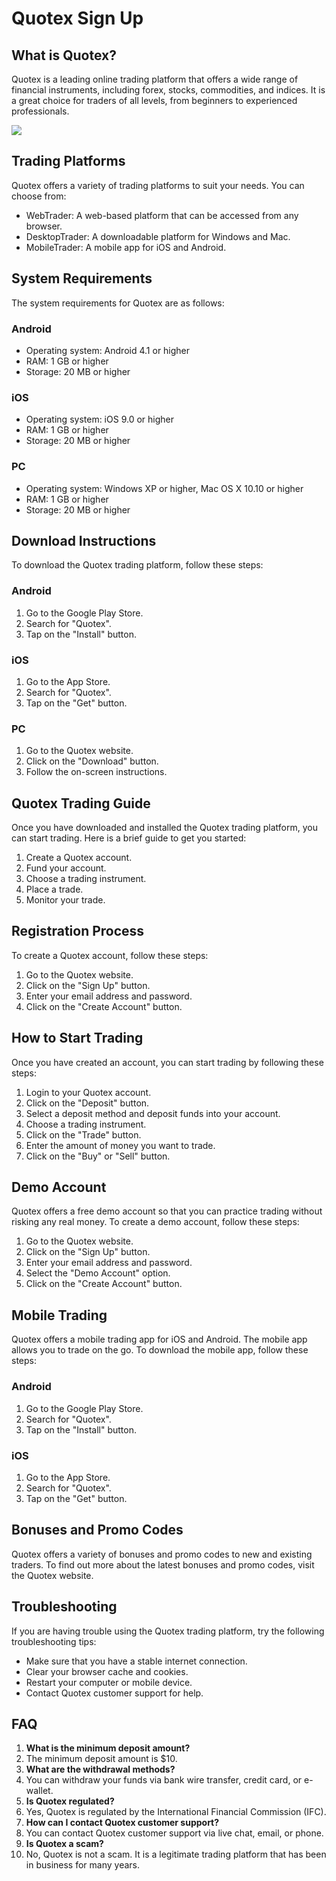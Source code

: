 # Quotex Sign Up

## What is Quotex?

Quotex is a leading online trading platform that offers a wide range of
financial instruments, including forex, stocks, commodities, and
indices. It is a great choice for traders of all levels, from beginners
to experienced professionals.

[![](https://static.quotex.io/files/3_en/300_250.jpg)](https://traff.sbs/brokerqxlid)

## Trading Platforms

Quotex offers a variety of trading platforms to suit your needs. You can
choose from:

-   WebTrader: A web-based platform that can be accessed from any
    browser.
-   DesktopTrader: A downloadable platform for Windows and Mac.
-   MobileTrader: A mobile app for iOS and Android.

## System Requirements

The system requirements for Quotex are as follows:

### Android

-   Operating system: Android 4.1 or higher
-   RAM: 1 GB or higher
-   Storage: 20 MB or higher

### iOS

-   Operating system: iOS 9.0 or higher
-   RAM: 1 GB or higher
-   Storage: 20 MB or higher

### PC

-   Operating system: Windows XP or higher, Mac OS X 10.10 or higher
-   RAM: 1 GB or higher
-   Storage: 20 MB or higher

## Download Instructions

To download the Quotex trading platform, follow these steps:

### Android

1.  Go to the Google Play Store.
2.  Search for "Quotex".
3.  Tap on the "Install" button.

### iOS

1.  Go to the App Store.
2.  Search for "Quotex".
3.  Tap on the "Get" button.

### PC

1.  Go to the Quotex website.
2.  Click on the "Download" button.
3.  Follow the on-screen instructions.

## Quotex Trading Guide

Once you have downloaded and installed the Quotex trading platform, you
can start trading. Here is a brief guide to get you started:

1.  Create a Quotex account.
2.  Fund your account.
3.  Choose a trading instrument.
4.  Place a trade.
5.  Monitor your trade.

## Registration Process

To create a Quotex account, follow these steps:

1.  Go to the Quotex website.
2.  Click on the "Sign Up" button.
3.  Enter your email address and password.
4.  Click on the "Create Account" button.

## How to Start Trading

Once you have created an account, you can start trading by following
these steps:

1.  Login to your Quotex account.
2.  Click on the "Deposit" button.
3.  Select a deposit method and deposit funds into your account.
4.  Choose a trading instrument.
5.  Click on the "Trade" button.
6.  Enter the amount of money you want to trade.
7.  Click on the "Buy" or "Sell" button.

## Demo Account

Quotex offers a free demo account so that you can practice trading
without risking any real money. To create a demo account, follow these
steps:

1.  Go to the Quotex website.
2.  Click on the "Sign Up" button.
3.  Enter your email address and password.
4.  Select the "Demo Account" option.
5.  Click on the "Create Account" button.

## Mobile Trading

Quotex offers a mobile trading app for iOS and Android. The mobile app
allows you to trade on the go. To download the mobile app, follow these
steps:

### Android

1.  Go to the Google Play Store.
2.  Search for "Quotex".
3.  Tap on the "Install" button.

### iOS

1.  Go to the App Store.
2.  Search for "Quotex".
3.  Tap on the "Get" button.

## Bonuses and Promo Codes

Quotex offers a variety of bonuses and promo codes to new and existing
traders. To find out more about the latest bonuses and promo codes,
visit the Quotex website.

## Troubleshooting

If you are having trouble using the Quotex trading platform, try the
following troubleshooting tips:

-   Make sure that you have a stable internet connection.
-   Clear your browser cache and cookies.
-   Restart your computer or mobile device.
-   Contact Quotex customer support for help.

## FAQ

1.  **What is the minimum deposit amount?**
2.  The minimum deposit amount is \$10.
3.  **What are the withdrawal methods?**
4.  You can withdraw your funds via bank wire transfer, credit card, or
    e-wallet.
5.  **Is Quotex regulated?**
6.  Yes, Quotex is regulated by the International Financial Commission
    (IFC).
7.  **How can I contact Quotex customer support?**
8.  You can contact Quotex customer support via live chat, email, or
    phone.
9.  **Is Quotex a scam?**
10. No, Quotex is not a scam. It is a legitimate trading platform that
    has been in business for many years.

